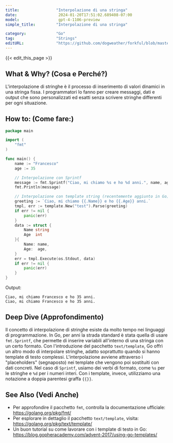 ```yaml
---
title:                "Interpolazione di una stringa"
date:                  2024-01-20T17:51:02.689408-07:00
model:                 gpt-4-1106-preview
simple_title:         "Interpolazione di una stringa"

category:             "Go"
tag:                  "Strings"
editURL:              "https://github.com/dogweather/forkful/blob/master/content/it/go/interpolating-a-string.md"
---
```


{{< edit_this_page >}}

## What & Why? (Cosa e Perché?)
L'interpolazione di stringhe è il processo di inserimento di valori dinamici in una stringa fissa. I programmatori lo fanno per creare messaggi, dati e output che sono personalizzati ed esatti senza scrivere stringhe differenti per ogni situazione.

## How to: (Come fare:)
```Go
package main

import (
	"fmt"
)

func main() {
	name := "Francesco"
	age := 35

	// Interpolazione con Sprintf
	message := fmt.Sprintf("Ciao, mi chiamo %s e ho %d anni.", name, age)
	fmt.Println(message)

	// Interpolazione con template string (recentemente aggiunto in Go)
	greeting := `Ciao, mi chiamo {{.Name}} e ho {{.Age}} anni.`
	tmpl, err := template.New("test").Parse(greeting)
	if err != nil {
		panic(err)
	}
	data := struct {
		Name string
		Age  int
	}{
		Name: name,
		Age:  age,
	}
	err = tmpl.Execute(os.Stdout, data)
	if err != nil {
		panic(err)
	}
}
```

Output:
```
Ciao, mi chiamo Francesco e ho 35 anni.
Ciao, mi chiamo Francesco e ho 35 anni.
```

## Deep Dive (Approfondimento)
Il concetto di interpolazione di stringhe esiste da molto tempo nei linguaggi di programmazione. In Go, per anni la strada standard è stata quella di usare `fmt.Sprintf`, che permette di inserire variabili all'interno di una stringa con un certo formato. Con l'introduzione del pacchetto `text/template`, Go offrì un altro modo di interpolare stringhe, adatto soprattutto quando si hanno template di testo complessi. L'interpolazione avviene attraverso i "placeholders" (segnaposto) nei template che vengono poi sostituiti con dati concreti. Nel caso di `Sprintf`, usiamo dei verbi di formato, come `%s` per le stringhe e `%d` per i numeri interi. Con i template, invece, utilizziamo una notazione a doppia parentesi graffa `{{}}`.

## See Also (Vedi Anche)
- Per approfondire il pacchetto `fmt`, controlla la documentazione ufficiale: https://golang.org/pkg/fmt/
- Per esplorare in dettaglio il pacchetto `text/template`, visita: https://golang.org/pkg/text/template/
- Un buon tutorial su come lavorare con i template di testo in Go: https://blog.gopheracademy.com/advent-2017/using-go-templates/
